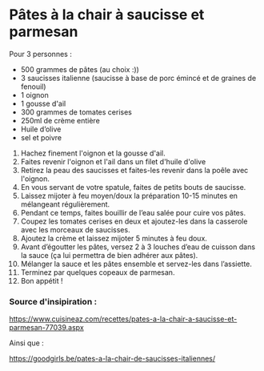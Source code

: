 # Pâtes à la chair à saucisse et parmesan

Pour 3 personnes :

- 500 grammes de pâtes (au choix :))
- 3 saucisses italienne (saucisse à base de porc émincé et de graines de fenouil)
- 1 oignon
- 1 gousse d'ail
- 300 grammes de tomates cerises 
- 250ml de crème entière
- Huile d’olive 
- sel et poivre

1. Hachez finement l'oignon et la gousse d'ail.
2. Faites revenir l'oignon et l'ail dans un filet d'huile d'olive
3. Retirez la peau des saucisses et faites-les revenir dans la poêle avec l'oignon.
4. En vous servant de votre spatule, faites de petits bouts de saucisse.
5. Laissez mijoter à feu moyen/doux la préparation 10-15 minutes en mélangeant régulièrement. 
6. Pendant ce temps, faites bouillir de l’eau salée pour cuire vos pâtes. 
7. Coupez les tomates cerises en deux et ajoutez-les dans la casserole avec les morceaux de saucisses.
8. Ajoutez la crème et laissez mijoter 5 minutes à feu doux.
9. Avant d’égoutter les pâtes, versez 2 à 3 louches d’eau de cuisson dans la sauce (ça lui permettra de bien adhérer aux pâtes).
10. Mélanger la sauce et les pâtes ensemble et servez-les dans l’assiette. 
11. Terminez par quelques copeaux de parmesan. 
12. Bon appétit !

### Source d'insipiration :

https://www.cuisineaz.com/recettes/pates-a-la-chair-a-saucisse-et-parmesan-77039.aspx

Ainsi que :

https://goodgirls.be/pates-a-la-chair-de-saucisses-italiennes/
